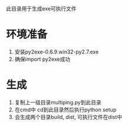 此目录用于生成exe可执行文件
# 环境准备
1. 安装py2exe-0.6.9.win32-py2.7.exe
2. 确保import py2exe成功
# 生成
1. 复制上一级目录multiping.py到此目录
2. 在cmd中 cd到此目录然后执行python setup
3. 会生成两个目录build, dist, 可执行文件在dist中
